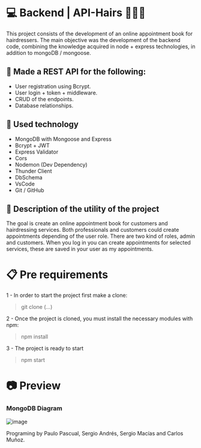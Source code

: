 # 💻 Backend | API-Hairs 💇💇💇
This project consists of the development of an online appointment book for hairdressers. The main objective was the development of the backend code, combining the knowledge acquired in node + express technologies, in addition to mongoDB / mongoose.

## 🚧 Made a REST API for the following:
- User registration using Bcrypt.
- User login + token + middleware.
- CRUD of the endpoints.
- Database relationships.

## 🦾 Used technology
- MongoDB with Mongoose and Express
- Bcrypt + JWT
- Express Validator
- Cors
- Nodemon (Dev Dependency)
- Thunder Client
- DbSchema
- VsCode
- Git / GitHub

## 👾 Description of the utility of the project
The goal is create an online appointment book for customers and hairdressing services.
Both professionals and customers could create appointments depending of the user role. There are two kind of roles, admin and customers.
When you log in you can create appointments for selected services, these are saved in your user as my appointments.

# 📋 Pre requirements
1 - In order to start the project first make a clone:

> git clone (...)

2 - Once the project is cloned, you must install the necessary modules with npm:

> npm install

3 - The project is ready to start

> npm start

# 📷 Preview
### MongoDB Diagram 
![image](https://github.com/SergioAndres2023/API-Hairs/assets/123268218/d0d32d21-94c0-4dc1-a447-d705cd98f000)


Programing by Paulo Pascual, Sergio Andrés, Sergio Macías and Carlos Muñoz.
